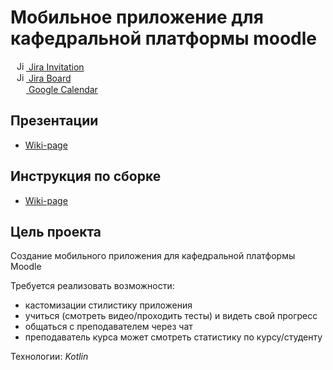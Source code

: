 #  Мобильное приложение для кафедральной платформы moodle

<div>
  <a href="https://id.atlassian.com/invite/p/jira-software?id=2nvMNbXITJ2c__Elq_oT4g">
  <img
    style="margin-left: 10px"
    alt="Jira"
    width="15px"
    src="https://cdn.worldvectorlogo.com/logos/jira-1.svg"
  />
  Jira Invitation
  </a>
</div>
<div>
  <a href="https://mse-android-app-for-moodle.atlassian.net/jira/software/projects/MAAFM/boards/1/backlog">
  <img
    style="margin-left: 10px"
    alt="Jira"
    width="15px"
    src="https://www.pinclipart.com/picdir/middle/37-375056_kanban-board-kanban-png-clipart.png"
  />
  Jira Board
  </a>
</div>
<div>
  <a href="https://calendar.google.com/calendar/u/0?cid=c2VoZzRua3RpMmxmdm8wZmljY2tkaGxzb2dAZ3JvdXAuY2FsZW5kYXIuZ29vZ2xlLmNvbQ">
  <img
    style="margin-left: 10px"
    width="15px"
    src="https://upload.wikimedia.org/wikipedia/commons/thumb/a/a5/Google_Calendar_icon_%282020%29.svg/1024px-Google_Calendar_icon_%282020%29.svg.png"
  />
  Google Calendar
  </a>
</div>


## Презентации

- [Wiki-page](https://github.com/moevm/mse_android_app_for_moodle/wiki#%D0%A0%D0%B5%D0%B7%D1%83%D0%BB%D1%8C%D1%82%D0%B0%D1%82%D1%8B-%D0%B8%D1%82%D0%B5%D1%80%D0%B0%D1%86%D0%B8%D0%B9)

## Инструкция по сборке

- [Wiki-page](https://github.com/moevm/mse_android_app_for_moodle/wiki/%D0%A1%D0%B1%D0%BE%D1%80%D0%BA%D0%B0-%D0%BF%D1%80%D0%BE%D0%B5%D0%BA%D1%82%D0%B0)


## Цель проекта

Создание мобильного приложения для кафедральной платформы Moodle

Требуется реализовать возможности:
- кастомизации стилистику приложения
- учиться (смотреть видео/проходить тесты) и видеть свой прогресс
- общаться с преподавателем через чат
- преподаватель курса может смотреть статистику по курсу/студенту

Технологии: *Kotlin*



